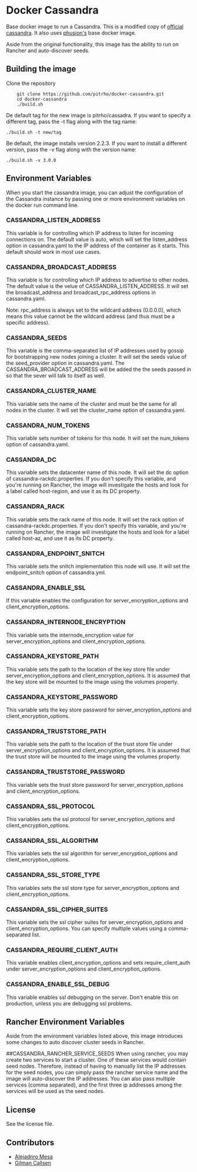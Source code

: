 # Docker Cassandra

Base docker image to run a Cassandra. This is a modified copy of
[official cassandra](https://hub.docker.com/_/cassandra/). It also uses
[phusion's](https://github.com/phusion/baseimage-docker) base docker image.

Aside from the original functionality, this image has the ability to run on
Rancher and auto-discover seeds.

## Building the image

Clone the repository

        git clone https://github.com/pitrho/docker-cassandra.git
        cd docker-cassandra
        ./build.sh

De default tag for the new image is pitrho/cassadra. If you want to specify a
different tag, pass the -t flag along with the tag name:

    ./build.sh -t new/tag

Be default, the image installs version 2.2.3. If you want to install
a different version, pass the -v flag along with the version name:

    ./build.sh -v 3.0.0

## Environment Variables

When you start the cassandra image, you can adjust the configuration of the Cassandra instance by passing one or more environment variables on the docker run command line.

### CASSANDRA_LISTEN_ADDRESS
This variable is for controlling which IP address to listen for incoming connections on. The default value is auto, which will set the listen_address option in cassandra.yaml to the IP address of the container as it starts. This default should work in most use cases.

### CASSANDRA_BROADCAST_ADDRESS
This variable is for controlling which IP address to advertise to other nodes. The default value is the velue of CASSANDRA_LISTEN_ADDRESS. It will set the broadcast_address and broadcast_rpc_address options in cassandra.yaml.

Note: rpc_address is always set to the wildcard address (0.0.0.0), which means this value cannot be the wildcard address (and thus must be a specific address).

### CASSANDRA_SEEDS
This variable is the comma-separated list of IP addresses used by gossip for bootstrapping new nodes joining a cluster. It will set the seeds value of the seed_provider option in cassandra.yaml. The CASSANDRA_BROADCAST_ADDRESS will be added the the seeds passed in so that the sever will talk to itself as well.

### CASSANDRA_CLUSTER_NAME
This variable sets the name of the cluster and must be the same for all nodes in the cluster. It will set the cluster_name option of cassandra.yaml.

### CASSANDRA_NUM_TOKENS
This variable sets number of tokens for this node. It will set the num_tokens option of cassandra.yaml.

### CASSANDRA_DC
This variable sets the datacenter name of this node. It will set the dc option of cassandra-rackdc.properties. If you don't specify this variable, and you're running
on Rancher, the image will investigate the hosts and look for a label called host-region,
and use it as its DC property.

### CASSANDRA_RACK
This variable sets the rack name of this node. It will set the rack option of cassandra-rackdc.properties. If you don't specify this variable, and you're running
on Rancher, the image will investigate the hosts and look for a label called host-az,
and use it as its DC property.

### CASSANDRA_ENDPOINT_SNITCH
This variable sets the snitch implementation this node will use. It will set the endpoint_snitch option of cassandra.yml.

### CASSANDRA_ENABLE_SSL
If this variable enables the configuration for server_encryption_options and
client_encryption_options.

### CASSANDRA_INTERNODE_ENCRYPTION
This variable sets the internode_encryption value for server_encryption_options and
client_encryption_options.

### CASSANDRA_KEYSTORE_PATH
This variable sets the path to the location of the key store file under
server_encryption_options and client_encryption_options. It is assumed
that the key store will be mounted to the image using the volumes property.

### CASSANDRA_KEYSTORE_PASSWORD
This variable sets the key store password for server_encryption_options and
client_encryption_options.

### CASSANDRA_TRUSTSTORE_PATH
This variable sets the path to the location of the trust store file under
server_encryption_options and client_encryption_options. It is assumed
that the trust store will be mounted to the image using the volumes property.

### CASSANDRA_TRUSTSTORE_PASSWORD
This variable sets the trust store password for server_encryption_options and
client_encryption_options.

### CASSANDRA_SSL_PROTOCOL
This variables sets the ssl protocol for server_encryption_options and
client_encryption_options.

### CASSANDRA_SSL_ALGORITHM
This variables sets the ssl algorithm for server_encryption_options and
client_encryption_options.

### CASSANDRA_SSL_STORE_TYPE
This variables sets the ssl store type for server_encryption_options and
client_encryption_options.

### CASSANDRA_SSL_CIPHER_SUITES
This variable sets the ssl cipher suites for server_encryption_options and
client_encryption_options. You can specify multiple values using
a comma-separated list.

### CASSANDRA_REQUIRE_CLIENT_AUTH
This variable enables client_encryption_options and sets require_client_auth
under server_encryption_options and client_encryption_options.

### CASSANDRA_ENABLE_SSL_DEBUG
This variable enables ssl debugging on the server. Don't enable this on
production, unless you are debugging ssl problems.

## Rancher Environment Variables

Aside from the environment variables listed above, this image introduces some
changes to auto discover cluster seeds in Rancher.

##CASSANDRA_RANCHER_SERVICE_SEEDS
When using rancher, you may create two services to start a cluster. One of these
services would contain seed nodes. Therefore, instead of having to manually
list the IP addresses for the seed nodes, you can simply pass the rancher
service name and the image will auto-discover the IP addresses. You can also
pass multiple services (comma separated), and the first three ip addresses among
the services will be used as the seed nodes.


## License
See the license file.

## Contributors

* [Alejadnro Mesa](https://github.com/alejom99)
* [Gilman Callsen](https://github.com/callseng)
